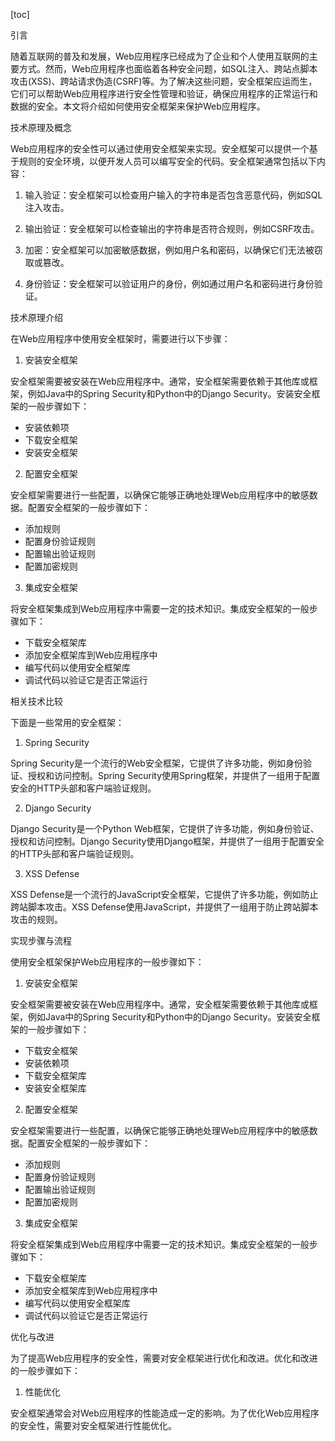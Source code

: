 
[toc]                    
                
                
引言

随着互联网的普及和发展，Web应用程序已经成为了企业和个人使用互联网的主要方式。然而，Web应用程序也面临着各种安全问题，如SQL注入、跨站点脚本攻击(XSS)、跨站请求伪造(CSRF)等。为了解决这些问题，安全框架应运而生，它们可以帮助Web应用程序进行安全性管理和验证，确保应用程序的正常运行和数据的安全。本文将介绍如何使用安全框架来保护Web应用程序。

技术原理及概念

Web应用程序的安全性可以通过使用安全框架来实现。安全框架可以提供一个基于规则的安全环境，以便开发人员可以编写安全的代码。安全框架通常包括以下内容：

1. 输入验证：安全框架可以检查用户输入的字符串是否包含恶意代码，例如SQL注入攻击。

2. 输出验证：安全框架可以检查输出的字符串是否符合规则，例如CSRF攻击。

3. 加密：安全框架可以加密敏感数据，例如用户名和密码，以确保它们无法被窃取或篡改。

4. 身份验证：安全框架可以验证用户的身份，例如通过用户名和密码进行身份验证。

技术原理介绍

在Web应用程序中使用安全框架时，需要进行以下步骤：

1. 安装安全框架

安全框架需要被安装在Web应用程序中。通常，安全框架需要依赖于其他库或框架，例如Java中的Spring Security和Python中的Django Security。安装安全框架的一般步骤如下：

- 安装依赖项
- 下载安全框架
- 安装安全框架

2. 配置安全框架

安全框架需要进行一些配置，以确保它能够正确地处理Web应用程序中的敏感数据。配置安全框架的一般步骤如下：

- 添加规则
- 配置身份验证规则
- 配置输出验证规则
- 配置加密规则

3. 集成安全框架

将安全框架集成到Web应用程序中需要一定的技术知识。集成安全框架的一般步骤如下：

- 下载安全框架库
- 添加安全框架库到Web应用程序中
- 编写代码以使用安全框架库
- 调试代码以验证它是否正常运行

相关技术比较

下面是一些常用的安全框架：

1. Spring Security

Spring Security是一个流行的Web安全框架，它提供了许多功能，例如身份验证、授权和访问控制。Spring Security使用Spring框架，并提供了一组用于配置安全的HTTP头部和客户端验证规则。

2. Django Security

Django Security是一个Python Web框架，它提供了许多功能，例如身份验证、授权和访问控制。Django Security使用Django框架，并提供了一组用于配置安全的HTTP头部和客户端验证规则。

3. XSS Defense

XSS Defense是一个流行的JavaScript安全框架，它提供了许多功能，例如防止跨站脚本攻击。XSS Defense使用JavaScript，并提供了一组用于防止跨站脚本攻击的规则。

实现步骤与流程

使用安全框架保护Web应用程序的一般步骤如下：

1. 安装安全框架

安全框架需要被安装在Web应用程序中。通常，安全框架需要依赖于其他库或框架，例如Java中的Spring Security和Python中的Django Security。安装安全框架的一般步骤如下：

- 下载安全框架
- 安装依赖项
- 下载安全框架库
- 安装安全框架库

2. 配置安全框架

安全框架需要进行一些配置，以确保它能够正确地处理Web应用程序中的敏感数据。配置安全框架的一般步骤如下：

- 添加规则
- 配置身份验证规则
- 配置输出验证规则
- 配置加密规则

3. 集成安全框架

将安全框架集成到Web应用程序中需要一定的技术知识。集成安全框架的一般步骤如下：

- 下载安全框架库
- 添加安全框架库到Web应用程序中
- 编写代码以使用安全框架库
- 调试代码以验证它是否正常运行

优化与改进

为了提高Web应用程序的安全性，需要对安全框架进行优化和改进。优化和改进的一般步骤如下：

1. 性能优化

安全框架通常会对Web应用程序的性能造成一定的影响。为了优化Web应用程序的安全性，需要对安全框架进行性能优化。

